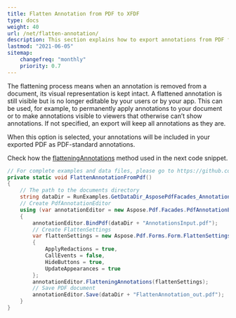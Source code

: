 ```yaml
---
title: Flatten Annotation from PDF to XFDF 
type: docs
weight: 40
url: /net/flatten-annotation/
description: This section explains how to export annotations from PDF file to XFDF with Aspose.PDF Facades.
lastmod: "2021-06-05"
sitemap:
    changefreq: "monthly"
    priority: 0.7
---
```

<script type="application/ld+json">
{
    "@context": "https://schema.org",
    "@type": "TechArticle",
    "headline": "Flatten Annotation from PDF to XFDF",
    "alternativeHeadline": "Export PDF Annotations as Non-Editable XFDF Format",
    "abstract": "The Flatten Annotation from PDF to XFDF feature allows users to export annotations from PDF files into XFDF format while preserving their visual representation. This functionality ensures that annotations remain visible in the document but become uneditable, providing a way to permanently apply notes or comments for viewers who may not support annotation features",
    "author": {
        "@type": "Person",
        "name": "Anastasiia Holub",
        "givenName": "Anastasiia",
        "familyName": "Holub",
        "url": "https://www.linkedin.com/in/anastasiia-holub-750430225/"
    },
    "genre": "pdf document generation",
    "wordcount": "191",
    "proficiencyLevel": "Beginner",
    "publisher": {
        "@type": "Organization",
        "name": "Aspose.PDF for .NET",
        "url": "https://products.aspose.com/pdf",
        "logo": "https://www.aspose.cloud/templates/aspose/img/products/pdf/aspose_pdf-for-net.svg",
        "alternateName": "Aspose",
        "sameAs": [
            "https://facebook.com/aspose.pdf/",
            "https://twitter.com/asposepdf",
            "https://www.youtube.com/channel/UCmV9sEg_QWYPi6BJJs7ELOg/featured",
            "https://www.linkedin.com/company/aspose",
            "https://stackoverflow.com/questions/tagged/aspose",
            "https://aspose.quora.com/",
            "https://aspose.github.io/"
        ],
        "contactPoint": [
            {
                "@type": "ContactPoint",
                "telephone": "+1 903 306 1676",
                "contactType": "sales",
                "areaServed": "US",
                "availableLanguage": "en"
            },
            {
                "@type": "ContactPoint",
                "telephone": "+44 141 628 8900",
                "contactType": "sales",
                "areaServed": "GB",
                "availableLanguage": "en"
            },
            {
                "@type": "ContactPoint",
                "telephone": "+61 2 8006 6987",
                "contactType": "sales",
                "areaServed": "AU",
                "availableLanguage": "en"
            }
        ]
    },
    "url": "/net/flatten-annotation/",
    "mainEntityOfPage": {
        "@type": "WebPage",
        "@id": "/net/flatten-annotation/"
    },
    "dateModified": "2024-11-25",
    "description": "Aspose.PDF can perform not only simple and easy tasks but also cope with more complex goals. Check the next section for advanced users and developers."
}
</script>

The flattening process means when an annotation is removed from a document, its visual representation is kept intact. A flattened annotation is still visible but is no longer editable by your users or by your app. This can be used, for example, to permanently apply annotations to your document or to make annotations visible to viewers that otherwise can’t show annotations. If not specified, an export will keep all annotations as they are.

When this option is selected, your annotations will be included in your exported PDF as PDF-standard annotations.

Check how the [flatteningAnnotations](https://reference.aspose.com/pdf/net/aspose.pdf.facades/pdfannotationeditor/methods/flatteningannotations) method used in the next code snippet.

```csharp
// For complete examples and data files, please go to https://github.com/aspose-pdf/Aspose.PDF-for-.NET
private static void FlattenAnnotationFromPdf()
{
    // The path to the documents directory
    string dataDir = RunExamples.GetDataDir_AsposePdfFacades_Annotations();
    // Create PdfAnnotationEditor
    using (var annotationEditor = new Aspose.Pdf.Facades.PdfAnnotationEditor())
    {
        annotationEditor.BindPdf(dataDir + "AnnotationsInput.pdf");
        // Create FlattenSettings
        var flattenSettings = new Aspose.Pdf.Forms.Form.FlattenSettings
        {
            ApplyRedactions = true,
            CallEvents = false,
            HideButtons = true,
            UpdateAppearances = true
        };
        annotationEditor.FlatteningAnnotations(flattenSettings);
        // Save PDF document
        annotationEditor.Save(dataDir + "FlattenAnnotation_out.pdf");
    }
}
```
